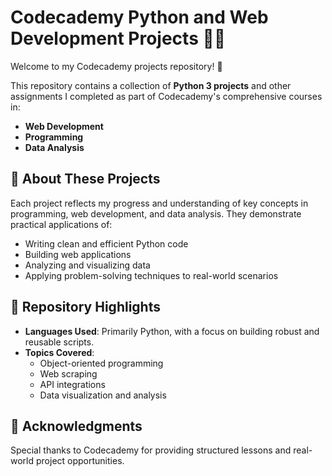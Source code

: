 # Codecademy Python and Web Development Projects 🐍🌐

Welcome to my Codecademy projects repository! 🎉 

This repository contains a collection of **Python 3 projects** and other assignments I completed as part of Codecademy's comprehensive courses in:
- **Web Development**
- **Programming**
- **Data Analysis**

## 📘 About These Projects

Each project reflects my progress and understanding of key concepts in programming, web development, and data analysis. They demonstrate practical applications of:
- Writing clean and efficient Python code
- Building web applications
- Analyzing and visualizing data
- Applying problem-solving techniques to real-world scenarios

## 📂 Repository Highlights

- **Languages Used**: Primarily Python, with a focus on building robust and reusable scripts.
- **Topics Covered**:
  - Object-oriented programming
  - Web scraping
  - API integrations
  - Data visualization and analysis

## 🙏 Acknowledgments
Special thanks to Codecademy for providing structured lessons and real-world project opportunities.
